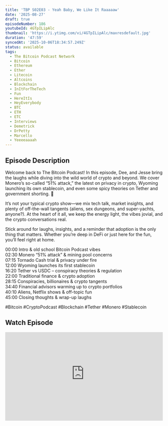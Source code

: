 ```yaml
---
title: 'TBP S02E03 - Yeah Baby, We Like It Raaaaaw'
date: '2025-08-27'
draft: true
episodeNumber: 186
youtubeId: 4GTpILipAlc
thumbnail: 'https://i.ytimg.com/vi/4GTpILipAlc/maxresdefault.jpg'
duration: '47:59'
syncedAt: '2025-10-06T18:34:57.249Z'
status: available
tags:
  - The Bitcoin Podcast Network
  - Bitcoin
  - Ethereum
  - Ether
  - Litecoin
  - Altcoins
  - Blockchain
  - InItForTheTech
  - Fun
  - HereItIs
  - HeyEverybody
  - BTC
  - ETH
  - ETC
  - Interviews
  - Demetrick
  - DrPetty
  - Marcello
  - Yeeeeaaaah
---
```

## Episode Description

Welcome back to The Bitcoin Podcast! In this episode, Dee, and Jesse bring the laughs while diving into the wild world of crypto and beyond. We cover Monero’s so-called “51% attack,” the latest on privacy in crypto, Wyoming launching its own stablecoin, and even some spicy theories on Tether and government shorting. 🚀  
  
It’s not your typical crypto show—we mix tech talk, market insights, and plenty of off-the-wall tangents \(aliens, sex dungeons, and super-yachts, anyone?\). At the heart of it all, we keep the energy light, the vibes jovial, and the crypto conversations real.  
  
Stick around for laughs, insights, and a reminder that adoption is the only thing that matters. Whether you’re deep in DeFi or just here for the fun, you’ll feel right at home.  
  
00:00 Intro & old school Bitcoin Podcast vibes    
02:30 Monero “51% attack” & mining pool concerns    
07:15 Tornado Cash trial & privacy under fire    
12:00 Wyoming launches its first stablecoin    
16:20 Tether vs USDC – conspiracy theories & regulation    
22:00 Traditional finance & crypto adoption    
28:15 Conspiracies, billionaires & crypto tangents    
34:40 Financial advisors warming up to crypto portfolios    
40:10 Aliens, Netflix shows & off-topic fun    
45:00 Closing thoughts & wrap-up laughs    
  
#Bitcoin #CryptoPodcast #Blockchain #Tether #Monero #Stablecoin

## Watch Episode

<div style="position: relative; padding-bottom: 56.25%; height: 0; overflow: hidden;">
  <iframe
    src="https://www.youtube-nocookie.com/embed/4GTpILipAlc"
    style="position: absolute; top: 0; left: 0; width: 100%; height: 100%;"
    frameborder="0"
    allow="accelerometer; autoplay; clipboard-write; encrypted-media; gyroscope; picture-in-picture"
    allowfullscreen
  ></iframe>
</div>

